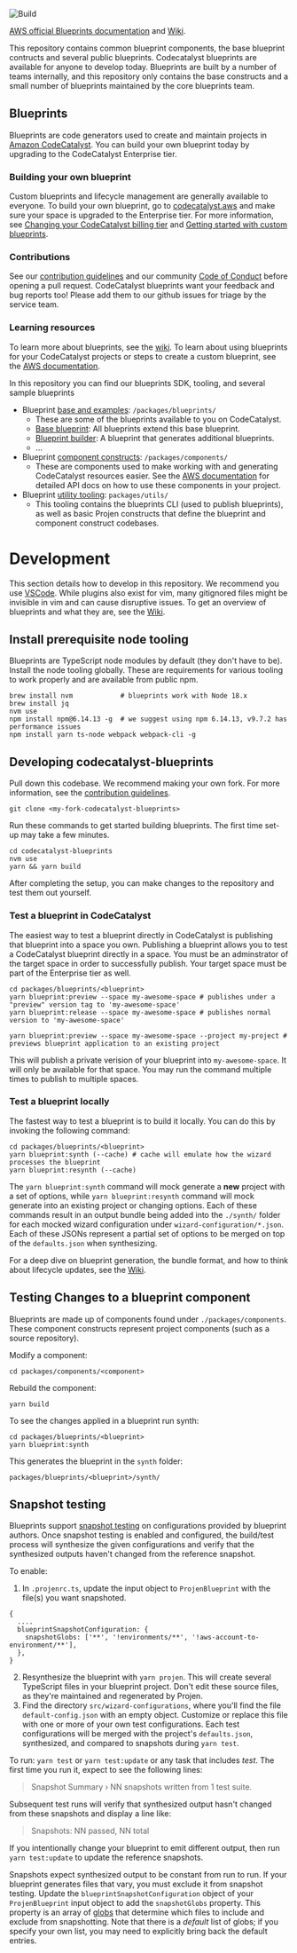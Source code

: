 ![Build](https://github.com/aws/codecatalyst-blueprints/actions/workflows/build-action.yml/badge.svg)

[AWS official Blueprints documentation](https://docs.aws.amazon.com/codecatalyst/latest/userguide/custom-blueprints.html) and
[Wiki](https://github.com/aws/codecatalyst-blueprints/wiki).

This repository contains common blueprint components, the base blueprint contructs and several public blueprints. Codecatalyst blueprints are
available for anyone to develop today. Blueprints are built by a number of teams internally, and this repository only contains the base constructs and
a small number of blueprints maintained by the core blueprints team.

## Blueprints

Blueprints are code generators used to create and maintain projects in [Amazon CodeCatalyst](https://codecatalyst.aws/). You can build your own
blueprint today by upgrading to the CodeCatalyst Enterprise tier.

### Building your own blueprint

Custom blueprints and lifecycle management are generally available to everyone. To build your own blueprint, go to
[codecatalyst.aws](https://codecatalyst.aws/) and make sure your space is upgraded to the Enterprise tier. For more information, see
[Changing your CodeCatalyst billing tier](https://docs.aws.amazon.com/codecatalyst/latest/adminguide/managing-billing-change-plan.html) and
[Getting started with custom blueprints](https://docs.aws.amazon.com/codecatalyst/latest/userguide/getting-started-bp.html).

### Contributions

See our [contribution guidelines](./CONTRIBUTING.md) and our community [Code of Conduct](./CODE_OF_CONDUCT.md) before opening a pull request.
CodeCatalyst blueprints want your feedback and bug reports too! Please add them to our github issues for triage by the service team.

### Learning resources

To learn more about blueprints, see the [wiki](https://github.com/aws/codecatalyst-blueprints/wiki). To learn about using blueprints for your
CodeCatalyst projects or steps to create a custom blueprint, see the
[AWS documentation](https://docs.aws.amazon.com/codecatalyst/latest/userguide/blueprints.html).

In this repository you can find our blueprints SDK, tooling, and several sample blueprints

- Blueprint [base and examples](https://github.com/aws/codecatalyst-blueprints/tree/main/packages/blueprints): `/packages/blueprints/`
  - These are some of the blueprints available to you on CodeCatalyst.
  - [Base blueprint](https://github.com/aws/codecatalyst-blueprints/tree/main/packages/blueprints/blueprint): All blueprints extend this base
    blueprint.
  - [Blueprint builder](https://github.com/aws/codecatalyst-blueprints/tree/main/packages/blueprints/blueprint-builder): A blueprint that generates
    additional blueprints.
  - ...
- Blueprint [component constructs](https://github.com/aws/codecatalyst-blueprints/tree/main/packages/components): `/packages/components/`
  - These are components used to make working with and generating CodeCatalyst resources easier. See the
    [AWS documentation](https://docs.aws.amazon.com/codecatalyst/latest/userguide/develop-publish-bp.html) for detailed API docs on how to use these
    components in your project.
- Blueprint [utility tooling](https://github.com/aws/codecatalyst-blueprints/tree/main/packages/utils): `packages/utils/`
  - This tooling contains the blueprints CLI (used to publish blueprints), as well as basic Projen constructs that define the blueprint and component
    construct codebases.

# Development

This section details how to develop in this repository. We recommend you use [VSCode](https://code.visualstudio.com/). While plugins also exist for
vim, many gitignored files might be invisible in vim and can cause disruptive issues. To get an overview of blueprints and what they are, see the
[Wiki](https://github.com/aws/codecatalyst-blueprints/wiki).

## Install prerequisite node tooling

Blueprints are TypeScript node modules by default (they don't have to be). Install the node tooling globally. These are requirements for various
tooling to work properly and are available from public npm.

```
brew install nvm            # blueprints work with Node 18.x
brew install jq
nvm use
npm install npm@6.14.13 -g  # we suggest using npm 6.14.13, v9.7.2 has performance issues
npm install yarn ts-node webpack webpack-cli -g
```

## Developing codecatalyst-blueprints

Pull down this codebase. We recommend making your own fork. For more information, see the [contribution guidelines](./CONTRIBUTING.md).

```
git clone <my-fork-codecatalyst-blueprints>
```

Run these commands to get started building blueprints. The first time set-up may take a few minutes.

```
cd codecatalyst-blueprints
nvm use
yarn && yarn build
```

After completing the setup, you can make changes to the repository and test them out yourself.

### Test a blueprint in CodeCatalyst

The easiest way to test a blueprint directly in CodeCatalyst is publishing that blueprint into a space you own. Publishing a blueprint allows you to
test a CodeCatalyst blueprint directly in a space. You must be an adminstrator of the target space in order to successfully publish. Your target space
must be part of the Enterprise tier as well.

```
cd packages/blueprints/<blueprint>
yarn blueprint:preview --space my-awesome-space # publishes under a "preview" version tag to 'my-awesome-space'
yarn blueprint:release --space my-awesome-space # publishes normal version to 'my-awesome-space'

yarn blueprint:preview --space my-awesome-space --project my-project # previews blueprint application to an existing project
```

This will publish a private verision of your blueprint into `my-awesome-space`. It will only be available for that space. You may run the command
multiple times to publish to multiple spaces.

### Test a blueprint locally

The fastest way to test a blueprint is to build it locally. You can do this by invoking the following command:

```
cd packages/blueprints/<blueprint>
yarn blueprint:synth (--cache) # cache will emulate how the wizard processes the blueprint
yarn blueprint:resynth (--cache)
```

The `yarn blueprint:synth` command will mock generate a **new** project with a set of options, while `yarn blueprint:resynth` command will mock
generate into an existing project or changing options. Each of these commands result in an output bundle being added into the `./synth/` folder for
each mocked wizard configuration under `wizard-configuration/*.json`. Each of these JSONs represent a partial set of options to be merged on top of
the `defaults.json` when synthesizing.

For a deep dive on blueprint generation, the bundle format, and how to think about lifecycle updates, see the
[Wiki](https://github.com/aws/codecatalyst-blueprints/wiki/Resynthesis).

## Testing Changes to a blueprint component

Blueprints are made up of components found under `./packages/components`. These component constructs represent project components (such as a source
repository).

Modify a component:

```
cd packages/components/<component>
```

Rebuild the component:

```
yarn build
```

To see the changes applied in a blueprint run synth:

```
cd packages/blueprints/<blueprint>
yarn blueprint:synth
```

This generates the blueprint in the `synth` folder:

```
packages/blueprints/<blueprint>/synth/
```

## Snapshot testing

Blueprints support [snapshot testing](https://jestjs.io/docs/snapshot-testing) on configurations provided by blueprint authors. Once snapshot testing
is enabled and configured, the build/test process will synthesize the given configurations and verify that the synthesized outputs haven't changed
from the reference snapshot.

To enable:

1. In `.projenrc.ts`, update the input object to `ProjenBlueprint` with the file(s) you want snapshoted.

```
{
  ....
  blueprintSnapshotConfiguration: {
    snapshotGlobs: ['**', '!environments/**', '!aws-account-to-environment/**'],
  },
}
```

2. Resynthesize the blueprint with `yarn projen`. This will create several TypeScript files in your blueprint project. Don't edit these source files,
   as they're maintained and regenerated by Projen.
3. Find the directory `src/wizard-configurations`, where you'll find the file `default-config.json` with an empty object. Customize or replace this
   file with one or more of your own test configurations. Each test configurations will be merged with the project's `defaults.json`, synthesized, and
   compared to snapshots during `yarn test`.

To run: `yarn test` or `yarn test:update` or any task that includes _test_. The first time you run it, expect to see the following lines:

> Snapshot Summary › NN snapshots written from 1 test suite.

Subsequent test runs will verify that synthesized output hasn't changed from these snapshots and display a line like:

> Snapshots: NN passed, NN total

If you intentionally change your blueprint to emit different output, then run `yarn test:update` to update the reference snapshots.

Snapshots expect synthesized output to be constant from run to run. If your blueprint generates files that vary, you must exclude it from snapshot
testing. Update the `blueprintSnapshotConfiguration` object of your `ProjenBlueprint` input object to add the `snapshotGlobs` property. This property
is an array of [globs](https://github.com/isaacs/node-glob#glob-primer) that determine which files to include and exclude from snapshotting. Note that
there is a _default_ list of globs; if you specify your own list, you may need to explicitly bring back the default entries.
